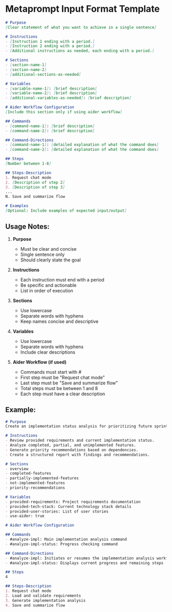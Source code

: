 # Metaprompt Input Format Template

```markdown
# Purpose
[Clear statement of what you want to achieve in a single sentence]

# Instructions
- [Instruction 1 ending with a period.]
- [Instruction 2 ending with a period.]
- [Additional instructions as needed, each ending with a period.]

# Sections
- [section-name-1]
- [section-name-2]
- [additional-sections-as-needed]

# Variables
- [variable-name-1]: [brief description]
- [variable-name-2]: [brief description]
- [additional-variables-as-needed]: [brief description]

# Aider Workflow Configuration
[Include this section only if using aider workflow]

## Commands
- [command-name-1]: [brief description]
- [command-name-2]: [brief description]

## Command-Directions
- [command-name-1]: [detailed explanation of what the command does]
- [command-name-2]: [detailed explanation of what the command does]

## Steps
[Number between 1-8]

## Steps-Description
1. Request chat mode
2. [Description of step 2]
3. [Description of step 3]
...
N. Save and summarize flow

# Examples
[Optional: Include examples of expected input/output]
```

## Usage Notes:

1. **Purpose**
   - Must be clear and concise
   - Single sentence only
   - Should clearly state the goal

2. **Instructions**
   - Each instruction must end with a period
   - Be specific and actionable
   - List in order of execution

3. **Sections**
   - Use lowercase
   - Separate words with hyphens
   - Keep names concise and descriptive

4. **Variables**
   - Use lowercase
   - Separate words with hyphens
   - Include clear descriptions

5. **Aider Workflow (if used)**
   - Commands must start with #
   - First step must be "Request chat mode"
   - Last step must be "Save and summarize flow"
   - Total steps must be between 1 and 8
   - Each step must have a clear description

## Example:

```markdown
# Purpose
Create an implementation status analysis for prioritizing future sprint work based on current project state.

# Instructions
- Review provided requirements and current implementation status.
- Analyze completed, partial, and unimplemented features.
- Generate priority recommendations based on dependencies.
- Create a structured report with findings and recommendations.

# Sections
- overview
- completed-features
- partially-implemented-features
- not-implemented-features
- priority-recommendations

# Variables
- provided-requirements: Project requirements documentation
- provided-tech-stack: Current technology stack details
- provided-user-stories: List of user stories
- use-aider: true

# Aider Workflow Configuration

## Commands
- #analyze-impl: Main implementation analysis command
- #analyze-impl-status: Progress checking command

## Command-Directions
- #analyze-impl: Initiates or resumes the implementation analysis workflow
- #analyze-impl-status: Displays current progress and remaining steps

## Steps
4

## Steps-Description
1. Request chat mode
2. Load and validate requirements
3. Generate implementation analysis
4. Save and summarize flow
```